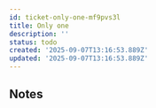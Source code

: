 ```yaml
---
id: ticket-only-one-mf9pvs3l
title: Only one
description: ''
status: todo
created: '2025-09-07T13:16:53.889Z'
updated: '2025-09-07T13:16:53.889Z'
---
```


## Notes
